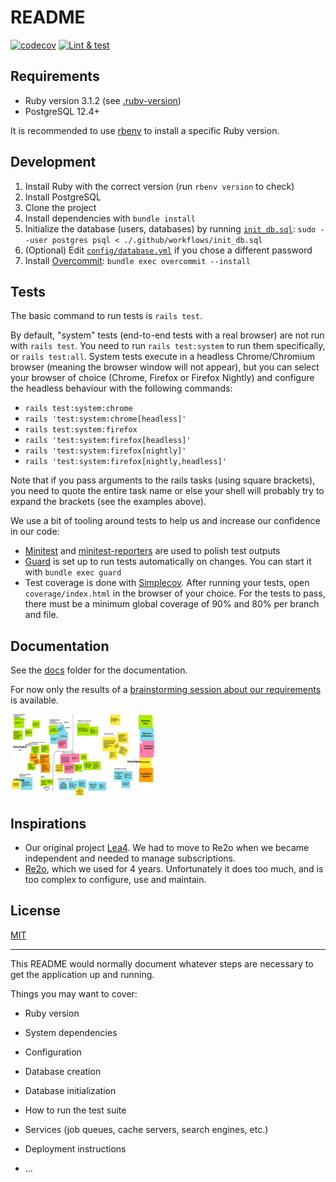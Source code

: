 # README

[![codecov](https://codecov.io/gh/rezoleo/lea5/branch/master/graph/badge.svg)](https://codecov.io/gh/rezoleo/lea5/)
[![Lint & test](https://github.com/rezoleo/lea5/workflows/Lint%20&%20test/badge.svg)](https://github.com/rezoleo/lea5/actions?query=workflow%3A%22Lint+%26+test%22)

## Requirements

- Ruby version 3.1.2 (see [.ruby-version](.ruby-version))
- PostgreSQL 12.4+

It is recommended to use [rbenv][rbenv] to install a specific Ruby version.

[rbenv]: https://github.com/rbenv/rbenv

## Development

1. Install Ruby with the correct version (run `rbenv version` to check)
2. Install PostgreSQL
3. Clone the project
4. Install dependencies with `bundle install`
5. Initialize the database (users, databases) by running [`init_db.sql`](.github/workflows/init_db.sql): `sudo --user postgres psql < ./.github/workflows/init_db.sql`
6. (Optional) Edit [`config/database.yml`](config/database.yml) if you chose a different password
7. Install [Overcommit](https://github.com/sds/overcommit): `bundle exec overcommit --install`

## Tests

The basic command to run tests is `rails test`.

By default, "system" tests (end-to-end tests with a real browser) are not run with `rails test`. You need to
run `rails test:system` to run them specifically, or `rails test:all`. System tests execute in a headless Chrome/Chromium
browser (meaning the browser window will not appear), but you can select your browser of choice (Chrome, Firefox or
Firefox Nightly) and configure the headless behaviour with the following commands:
- `rails test:system:chrome`
- `rails 'test:system:chrome[headless]'`
- `rails test:system:firefox`
- `rails 'test:system:firefox[headless]'`
- `rails 'test:system:firefox[nightly]'`
- `rails 'test:system:firefox[nightly,headless]'`

Note that if you pass arguments to the rails tasks (using square brackets), you need to quote the entire task name or
else your shell will probably try to expand the brackets (see the examples above).

We use a bit of tooling around tests to help us and increase our confidence in our code:
- [Minitest][minitest] and [minitest-reporters][minitest-reporters] are used to polish test outputs
- [Guard][guard] is set up to run tests automatically on changes. You can start it with `bundle exec guard`
- Test coverage is done with [Simplecov][simplecov]. After running your tests, open `coverage/index.html` in the browser of your choice.
  For the tests to pass, there must be a minimum global coverage of 90% and 80% per branch and file.

[minitest]: https://guides.rubyonrails.org/testing.html
[minitest-reporters]: https://rubygems.org/gems/minitest-reporters
[guard]: https://github.com/guard/guard
[simplecov]: https://github.com/simplecov-ruby/simplecov

## Documentation

See the [docs](docs) folder for the documentation.

For now only the results of a [brainstorming session about our requirements][definition-des-besoins] is available.

[<img alt="Requirements" src="docs/definition-des-besoins/Lea5-Definition-des-besoins.png" width="230" height="130">][definition-des-besoins]

[definition-des-besoins]: docs/definition-des-besoins/README.md

## Inspirations

- Our original project [Lea4][lea4]. We had to move to Re2o when we became independent and needed to manage subscriptions.
- [Re2o][re2o], which we used for 4 years. Unfortunately it does too much, and is too complex to configure, use and maintain.

[lea4]: https://github.com/rezoleo/le4
[re2o]: https://gitlab.federez.net/re2o/re2o

## License

[MIT](LICENSE)

---

This README would normally document whatever steps are necessary to get the
application up and running.

Things you may want to cover:

- Ruby version

- System dependencies

- Configuration

- Database creation

- Database initialization

- How to run the test suite

- Services (job queues, cache servers, search engines, etc.)

- Deployment instructions

- ...
